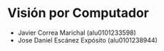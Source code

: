 # Visión por Computador

* Javier Correa Marichal (alu0101233598)
* Jose Daniel Escánez Expósito (alu0101238944)